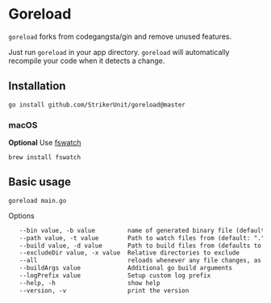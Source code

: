 # Goreload

`goreload` forks from codegangsta/gin and remove unused features.

Just run `goreload` in your app directory.
`goreload` will automatically recompile your code when it
detects a change.

## Installation

```shell
go install github.com/StrikerUnit/goreload@master
```

### macOS

**Optional** Use [fswatch](https://github.com/emcrisostomo/fswatch)

```shell
brew install fswatch
```

## Basic usage

```shell
goreload main.go
```

Options

```txt
   --bin value, -b value         name of generated binary file (default: ".goreload")
   --path value, -t value        Path to watch files from (default: ".")
   --build value, -d value       Path to build files from (defaults to same value as --path)
   --excludeDir value, -x value  Relative directories to exclude
   --all                         reloads whenever any file changes, as opposed to reloading only on .go file change
   --buildArgs value             Additional go build arguments
   --logPrefix value             Setup custom log prefix
   --help, -h                    show help
   --version, -v                 print the version
```
